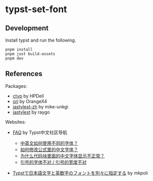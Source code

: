 # typst-set-font

## Development

Install typst and run the following.

```shell
pnpm install
pnpm just build-assets
pnpm dev
```

## References

<!-- The following are used by SeeAlso.vue -->

Packages:

- [ctyp](https://github.com/HPDell/ctyp/tree/6ad2953f8f942cd16ceae29668ece30622e03ed0)
  by HPDell
- [ori](https://typst.app/universe/package/ori/0.2.2/)
  by OrangeX4
- [jastylest-zh](https://typst.app/universe/package/jastylest-zh/0.1.1/)
  by mike-unkgi
- [jastylest](https://typst.app/universe/package/jastylest/0.1.1/)
  by raygo

Websites:

- [FAQ](https://typst-doc-cn.github.io/guide/FAQ.html)
  by Typst中文社区导航
  - [中英文如何使用不同的字体？](https://typst-doc-cn.github.io/guide/FAQ/lang-fonts.html)
  - [如何修改公式里的中文字体？](https://typst-doc-cn.github.io/guide/FAQ/equation-chinese-font.html)
  - [为什么代码块里面的中文字体显示不正常？](https://typst-doc-cn.github.io/guide/FAQ/chinese-in-raw.html)
  - [引号的字体不对 / 引号的宽度不对](https://typst-doc-cn.github.io/guide/FAQ/smartquote-font.html)

- [Typstで日本語文字と英数字のフォントを別々に指定する](https://zenn.dev/mkpoli/articles/6234c1d2a595bd)
  by mkpoli
